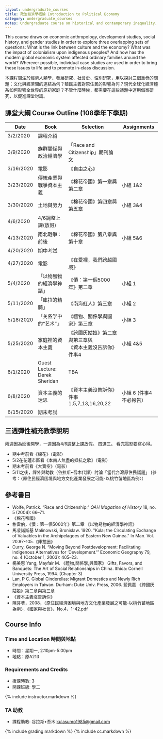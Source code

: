 ```yaml
---
layout: undergraduate_courses
title: 政治經濟學概論 Introduction to Political Economy
category: undergraduate_courses
notes: Undergraduate course on historical and contemporary inequality, focusing on the colonial encounter as well as issues pertaining to class, race, and gender.
---
```


This course draws on economic anthropology, development studies, social history, and gender studies in order to explore three overlapping sets of questions: What is the link between culture and the economy? What was the impact of colonialism upon indigenous peoples? And how has the modern global economic system affected ordinary families around the world? Wherever possible, individual case studies are used in order to bring these issues to life and to promote in-class discussion.

本課程關注於經濟人類學、發展研究、社會史、性別研究，用以探討三個重疊的問題：文化與經濟間的連結為何？殖民主義對原住民的影響為何？現代全球化經濟體系如何影響全世界的原初家庭？不管什麼時候，都需要在這些議題中運用個案研究，以促進課堂討論。

## 課堂大綱 Course Outline (108學年下學期)

| Date | Book | Selection | Assignments |
| ---- | ---- | --------- | ----------- |
| 3/2/2020 | 課程介紹 |   |   |
| 3/9/2020 | 族群關係與政治經濟學 | 「Race and Citizenship」期刊論文 |   |
| 3/16/2020 | 電影 | 《自由之心》 |   |
| 3/23/2020 | 傳統產業與戰爭資本主義 | 《棉花帝國》第一章與第二章 | 小組 1&2 |
| 3/30/2020 | 土地與勞力 | 《棉花帝國》第四章與第五章 | 小組 3&4 |
| 4/6/2020 | 4/6調整上課(放假) |   |   |
| 4/13/2020 | 南北戰爭：前後 | 《棉花帝國》第八章與第十章 | 小組 5&6 |
| 4/20/2020 | 期中考試 |   |   |
| 4/27/2020 | 電影 | 《在愛裡，我們跨越國境》 |   |
| 5/4/2020 | 「以物易物的經濟學神話」 | 《債︰第一個5000年》第二章  | 小組 1 |
| 5/11/2020 | 「庫拉的精髓」 | 《南海舡人》第三章 | 小組 2 |
| 5/18/2020 | 「关系学中的“艺术”」 | 《禮物、關係學與國家》第三章  | 小組 3 |
| 5/25/2020 | 家庭裡的資本主義 | 《跨國灰姑娘》第二章與第三章與 <br/>《資本主義沒告訴你》件事4 | 小組 4&5 |
| 6/1/2020 | Guest Lecture: Derek Sheridan | TBA |   |
| 6/8/2020 | 資本主義的迷思 | 《資本主義沒告訴你》件事1,5,7,13,16,20,22 | 小組 6  (件事4不必報告） |
| 6/15/2020 | 期末考試 |   |   |

## 三週彈性補充教學說明
兩週因為延後開學，一週因為4/6調整上課放假。
四選三。
看完電影要寫心得。
* 期中考前看《棉花》（電影）
* 5/2在花蓮市區看《本南人無盡的抵抗之歌》（電影）
* 期末考前看《大賣空》（電影）
* 5/11之後，課外與助教（谷拉斯•吾木代課）討論「當代台灣原住民議題」 (參考：〈原住民經濟困境與地方文化產業發展之可能-以桃竹苗地區為例〉）

## 參考書目
* Wolfe, Patrick. “Race and Citizenship.” *OAH Magazine of History* 18, no. 5 (2004): 66–71.
* 《棉花帝國》
* 格雷伯，《債︰第一個5000年》第二章 《以物易物的經濟學神話》
* 馬凌諾斯基 Malinowski, Bronislaw. 1920. "Kula; the Circulating Exchange of Valuables in the Archipelagoes of Eastern New Guinea." In Man. Vol. 20:97-105.《庫拉圈》
* Curry, George N. “Moving Beyond Postdevelopment: Facilitating Indigenous Alternatives for ‘Development.’” Economic Geography 79, no. 4 (October 1, 2003): 405–23.
* 楊美惠 Yang, Mayfair M. 《禮物,關係學,與國家》 Gifts, Favors, and Banquets: The Art of Social Relationships in China. Ithica: Cornell University Press, 1994. (Chapter 3)
* Lan, P C. Global Cinderellas: Migrant Domestics and Newly Rich Employers in Taiwan. Durham: Duke Univ. Press, 2006. 藍佩嘉 《跨國灰姑娘》第二章與第三章
* 《資本主義沒告訴你》
* 陳芬苓，2008，〈原住民經濟困境與地方文化產業發展之可能-以桃竹苗地區為例〉，《國家與社會》，No.4，1-42.pdf

## Course Info

### Time and Location 時間與地點
* 時間：星期一, 2:10pm-5:00pm
* 地點：原A213

### Requirements and Credits
* 授課時數: 3
* 開課班級: 學二

{% include instructor.markdown %}

### TA 助教
* 課程助教: 谷拉斯•吾木 kulasumo1985@gmail.com

{% include grading.markdown %}
{% include cc.markdown %}